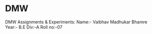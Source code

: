 # DMW
DMW Assignments &amp; Experiments:
Name:- Vaibhav Madhukar Bhamre
Year:- B.E
Div:-A
Roll no:-07
